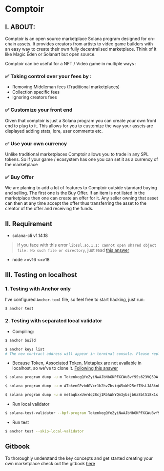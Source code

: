 # Comptoir

## I. ABOUT:
Comptoir is an open source marketplace Solana program designed for on-chain assets. It provides creators from artists to video game builders with an easy way to create their own fully decentralised marketplace.
Think of it like Magic Eden or Solanart but open source.

Comptoir can be useful for a NFT / Video game in multiple ways : 

### :white_check_mark: Taking control over your fees by :
* Removing Middleman fees (Traditional marketplaces)
* Collection specific fees
* Ignoring creators fees

### :white_check_mark: Customize your front end

Given that comptoir is just a Solana program you can create your own front end to plug to it.
This allows for you to customize the way your assets are displayed adding stats, lore, user comments etc.

### :white_check_mark: Use your own currency

Unlike traditional marketplaces Comptoir allows you to trade in any SPL tokens. So if your game / ecosystem has one you can set it as a currency of the marketplace

### :white_check_mark: Buy Offer

We are planing to add a lot of features to Comptoir outside standard buying and selling.
The first one is the Buy Offer. If an item is not listed in the marketplace then one can create an offer for it.
Any seller owning that asset can then at any time accept the offer thus transferring the asset to the creator of the offer and receiving the funds.

## II. Requirement

- solana-cli v1.14.18
> If you face with this error `libssl.so.1.1: cannot open shared object file: No such file or directory`, just read [this answer](https://stackoverflow.com/a/72633324)
- node >=v16 <=v18

## III. Testing on localhost

### 1. Testing with Anchor only
I've configured `Anchor.toml` file, so feel free to start hacking, just run: 
```sh
$ anchor test
```

### 2. Testing with separated local validator

- Compiling:
```sh
$ anchor build

$ anchor keys list
# The new contract address will appear in terminal console. Please replace all contract address by the new one.
```


- Because Token, Associated Token, Metaplex are not available in localhost, so we've to clone it. [Following this answer](https://solana.stackexchange.com/a/1885)

```sh
$ solana program dump -u m TokenkegQfeZyiNwAJbNbGKPFXCWuBvf9Ss623VQ5DA  program_modules/token_metadata_program.so

$ solana program dump -u m ATokenGPvbdGVxr1b2hvZbsiqW5xWH25efTNsLJA8knL program_modules/associated_token_metadata_program.so

$ solana program dump -u m metaqbxxUerdq28cj1RbAWkYQm3ybzjb6a8bt518x1s program_modules/metaplex_token_metadata_program.so
```

- Run local validator
```sh
$ solana-test-validator --bpf-program TokenkegQfeZyiNwAJbNbGKPFXCWuBvf9Ss623VQ5DA program_modules/token_metadata_program.so --bpf-program ATokenGPvbdGVxr1b2hvZbsiqW5xWH25efTNsLJA8knL program_modules/associated_token_metadata_program.so --bpf-program metaqbxxUerdq28cj1RbAWkYQm3ybzjb6a8bt518x1s program_modules/metaplex_token_metadata_program.so --reset
```

- Run test
```sh
$ anchor test --skip-local-validator
```

## Gitbook

To thoroughly understand the key concepts and get started creating your own marketplace check out the gitbook [here](https://aurory.gitbook.io/comptoir/)